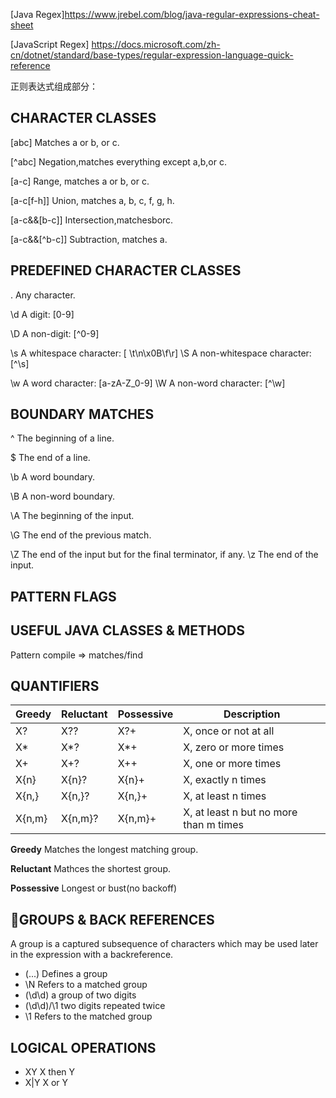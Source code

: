 [Java Regex]https://www.jrebel.com/blog/java-regular-expressions-cheat-sheet
 

[JavaScript Regex] https://docs.microsoft.com/zh-cn/dotnet/standard/base-types/regular-expression-language-quick-reference


正则表达式组成部分：

## CHARACTER CLASSES
[abc] Matches a or b, or c.   

[^abc] Negation,matches everything except a,b,or c.    

[a-c] Range, matches a or b, or c.

[a-c[f-h]] Union, matches a, b, c, f, g, h. 

[a-c&&[b-c]] Intersection,matchesborc. 

[a-c&&[^b-c]] Subtraction, matches a.


## PREDEFINED CHARACTER CLASSES
. Any character.

\d A digit: [0-9]

\D A non-digit: [^0-9]

\s A whitespace character: [ \t\n\x0B\f\r] \S A non-whitespace character: [^\s]

\w A word character: [a-zA-Z_0-9]
\W A non-word character: [^\w]

## BOUNDARY MATCHES
^ The beginning of a line.

$ The end of a line.

\b A word boundary.


\B A non-word boundary.

\A The beginning of the input.

\G The end of the previous match.

\Z The end of the input but for the final terminator, if any. \z The end of the input.

## PATTERN FLAGS


## USEFUL JAVA CLASSES & METHODS
Pattern compile => matches/find

## QUANTIFIERS
 
Greedy | Reluctant|Possessive|Description
-------|-------|-------|-------|
X? | X?? | X?+ | X, once or not at all
X* | X*? | X*+ | X, zero or more times
X+ | X+? | X++ | X, one or more times
X{n} | X{n}? | X{n}+ | X, exactly n times
X{n,} | X{n,}? | X{n,}+ | X, at least n times
X{n,m} | X{n,m}? | X{n,m}+ | X, at least n but no more than m times


**Greedy**  Matches the longest matching group.

**Reluctant**  Mathces the shortest group.

**Possessive** Longest or bust(no backoff)

## GROUPS & BACK REFERENCES
A group is a captured subsequence of characters which may be used later in the expression with a backreference.

- (...)     Defines a group
- \N        Refers to a matched group
- (\d\d)    a group of two digits
- (\d\d)/\1 two digits repeated twice
- \1        Refers to the matched group

## LOGICAL OPERATIONS

- XY    X then Y
- X|Y   X or Y